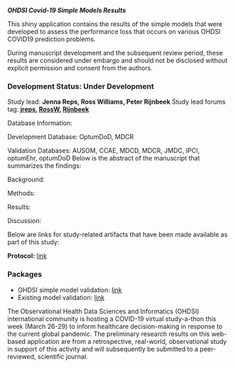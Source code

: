 ***OHDSI Covid-19 Simple Models Results***

This shiny application contains the results of the simple models that were developed to assess the performance loss that occurs on various OHDSI COVID19 prediction problems.

During manuscript development and the subsequent review period, these results are considered under embargo and should not be disclosed without explicit permission and consent from the authors.

### Development Status: Under Development
Study lead: **Jenna Reps, Ross Williams, Peter Rijnbeek**
Study lead forums tag: **[jreps](https://forums.ohdsi.org/u/jreps), [RossW](https://forums.ohdsi.org/u/RossW), [Rijnbeek](https://forums.ohdsi.org/u/Rijnbeek)**


Database Information:

Development Database: OptumDoD, MDCR 

Validation Databases: AUSOM, CCAE, MDCD, MDCR, JMDC, IPCI, optumEhr, optumDoD
Below is the abstract of the manuscript that summarizes the findings:

Background:

Methods:

Results:

Discussion:


Below are links for study-related artifacts that have been made available as part of this study:

**Protocol:** [link](https://github.com/ohdsi-studies/Covid19PredictionStudies/blob/master/SevereInHospitalizedPatients/docs/PLP_protocol_Q3_20200329.docx)

### Packages ###

- OHDSI simple model validation: [link](https://github.com/ohdsi-studies/Covid19PredictionStudies/tree/master/CovidSimpleModels)
- Existing model validation: [link](https://github.com/ohdsi-studies/Covid19PredictionStudies/tree/master/CovidVulnerabilityIndex)


The Observational Health Data Sciences and Informatics (OHDSI) international community is hosting a COVID-19 virtual study-a-thon this week (March 26-29) to inform healthcare decision-making in response to the current global pandemic. The preliminary research results on this web-based application are from a retrospective, real-world, observational study in support of this activity and will subsequently be submitted to a peer-reviewed, scientific journal. 